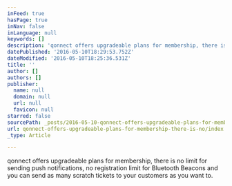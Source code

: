```yaml
---
inFeed: true
hasPage: true
inNav: false
inLanguage: null
keywords: []
description: 'qonnect offers upgradeable plans for membership, there is no limit for sending push notifications, no registration limit for Bluetooth Beacons and you can send as many scratch tickets to your customers as you want to.'
datePublished: '2016-05-10T18:29:53.752Z'
dateModified: '2016-05-10T18:25:36.531Z'
title: ''
author: []
authors: []
publisher:
  name: null
  domain: null
  url: null
  favicon: null
starred: false
sourcePath: _posts/2016-05-10-qonnect-offers-upgradeable-plans-for-membership-there-is-no.md
url: qonnect-offers-upgradeable-plans-for-membership-there-is-no/index.html
_type: Article

---
```

qonnect offers upgradeable plans for membership, there is no limit for sending push notifications, no registration limit for Bluetooth Beacons and you can send as many scratch tickets to your customers as you want to.